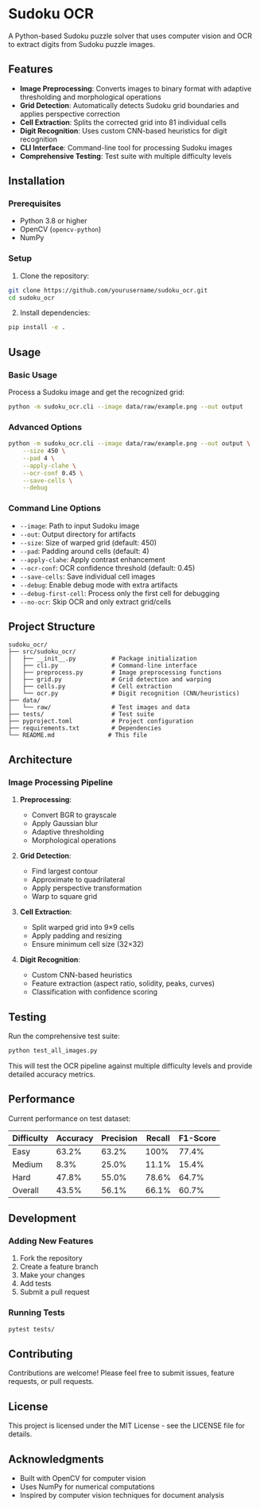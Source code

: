 # Sudoku OCR

A Python-based Sudoku puzzle solver that uses computer vision and OCR to extract digits from Sudoku puzzle images.

## Features

- **Image Preprocessing**: Converts images to binary format with adaptive thresholding and morphological operations
- **Grid Detection**: Automatically detects Sudoku grid boundaries and applies perspective correction
- **Cell Extraction**: Splits the corrected grid into 81 individual cells
- **Digit Recognition**: Uses custom CNN-based heuristics for digit recognition
- **CLI Interface**: Command-line tool for processing Sudoku images
- **Comprehensive Testing**: Test suite with multiple difficulty levels

## Installation

### Prerequisites

- Python 3.8 or higher
- OpenCV (`opencv-python`)
- NumPy

### Setup

1. Clone the repository:
```bash
git clone https://github.com/yourusername/sudoku_ocr.git
cd sudoku_ocr
```

2. Install dependencies:
```bash
pip install -e .
```

## Usage

### Basic Usage

Process a Sudoku image and get the recognized grid:

```bash
python -m sudoku_ocr.cli --image data/raw/example.png --out output
```

### Advanced Options

```bash
python -m sudoku_ocr.cli --image data/raw/example.png --out output \
    --size 450 \
    --pad 4 \
    --apply-clahe \
    --ocr-conf 0.45 \
    --save-cells \
    --debug
```

### Command Line Options

- `--image`: Path to input Sudoku image
- `--out`: Output directory for artifacts
- `--size`: Size of warped grid (default: 450)
- `--pad`: Padding around cells (default: 4)
- `--apply-clahe`: Apply contrast enhancement
- `--ocr-conf`: OCR confidence threshold (default: 0.45)
- `--save-cells`: Save individual cell images
- `--debug`: Enable debug mode with extra artifacts
- `--debug-first-cell`: Process only the first cell for debugging
- `--no-ocr`: Skip OCR and only extract grid/cells

## Project Structure

```
sudoku_ocr/
├── src/sudoku_ocr/
│   ├── __init__.py          # Package initialization
│   ├── cli.py               # Command-line interface
│   ├── preprocess.py        # Image preprocessing functions
│   ├── grid.py              # Grid detection and warping
│   ├── cells.py             # Cell extraction
│   └── ocr.py               # Digit recognition (CNN/heuristics)
├── data/
│   └── raw/                 # Test images and data
├── tests/                   # Test suite
├── pyproject.toml           # Project configuration
├── requirements.txt         # Dependencies
└── README.md               # This file
```

## Architecture

### Image Processing Pipeline

1. **Preprocessing**: 
   - Convert BGR to grayscale
   - Apply Gaussian blur
   - Adaptive thresholding
   - Morphological operations

2. **Grid Detection**:
   - Find largest contour
   - Approximate to quadrilateral
   - Apply perspective transformation
   - Warp to square grid

3. **Cell Extraction**:
   - Split warped grid into 9×9 cells
   - Apply padding and resizing
   - Ensure minimum cell size (32×32)

4. **Digit Recognition**:
   - Custom CNN-based heuristics
   - Feature extraction (aspect ratio, solidity, peaks, curves)
   - Classification with confidence scoring

## Testing

Run the comprehensive test suite:

```bash
python test_all_images.py
```

This will test the OCR pipeline against multiple difficulty levels and provide detailed accuracy metrics.

## Performance

Current performance on test dataset:

| Difficulty | Accuracy | Precision | Recall | F1-Score |
|------------|----------|-----------|--------|----------|
| Easy       | 63.2%    | 63.2%     | 100%   | 77.4%    |
| Medium     | 8.3%     | 25.0%     | 11.1%  | 15.4%    |
| Hard       | 47.8%    | 55.0%     | 78.6%   | 64.7%    |
| Overall    | 43.5%    | 56.1%     | 66.1%   | 60.7%    |

## Development

### Adding New Features

1. Fork the repository
2. Create a feature branch
3. Make your changes
4. Add tests
5. Submit a pull request

### Running Tests

```bash
pytest tests/
```

## Contributing

Contributions are welcome! Please feel free to submit issues, feature requests, or pull requests.

## License

This project is licensed under the MIT License - see the LICENSE file for details.

## Acknowledgments

- Built with OpenCV for computer vision
- Uses NumPy for numerical computations
- Inspired by computer vision techniques for document analysis